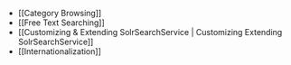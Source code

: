 - [[Category Browsing]]
- [[Free Text Searching]]
- [[Customizing & Extending SolrSearchService | Customizing Extending SolrSearchService]]
- [[Internationalization]]

